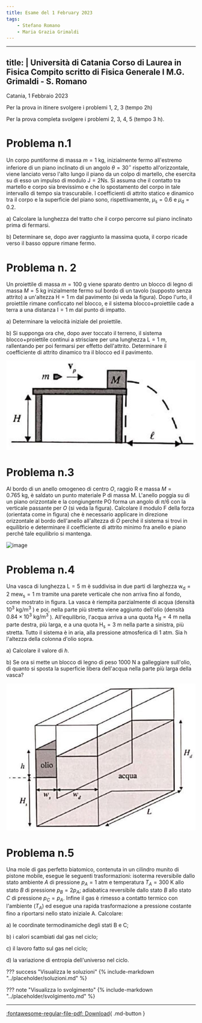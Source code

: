 ```yaml
---
title: Esame del 1 February 2023
tags:
    - Stefano Romano
    - Maria Grazia Grimaldi
---
```


---
title: |
    Università di Catania Corso di Laurea in Fisica Compito scritto di
    Fisica Generale I M.G. Grimaldi - S. Romano
---

Catania, 1 Febbraio 2023

Per la prova in itinere svolgere i problemi 1, 2, 3 (tempo 2h)

Per la prova completa svolgere i problemi 2, 3, 4, 5 (tempo 3 h).

Problema n.1
============

Un corpo puntiforme di massa $m=1 \mathrm{~kg}$, inizialmente fermo
all'estremo inferiore di un piano inclinato di un angolo
$\theta=30^{\circ}$ rispetto all'orizzontale, viene lanciato verso
l'alto lungo il piano da un colpo di martello, che esercita su di esso
un impulso di modulo $\mathrm{J}=2 \mathrm{Ns}$. Si assuma che il
contatto tra martello e corpo sia brevissimo e che lo spostamento del
corpo in tale intervallo di tempo sia trascurabile. I coefficienti di
attrito statico e dinamico tra il corpo e la superficie del piano sono,
rispettivamente, $\mu_{\mathrm{s}}=0.6$ e $\mu_{\mathrm{d}}=0.2$.

a\) Calcolare la lunghezza del tratto che il corpo percorre sul piano
inclinato prima di fermarsi.

b\) Determinare se, dopo aver raggiunto la massima quota, il corpo ricade
verso il basso oppure rimane fermo.

Problema n. 2
=============

Un proiettile di massa $m=100 \mathrm{~g}$ viene sparato dentro un
blocco di legno di massa $M=5$ kg inizialmente fermo sul bordo di un
tavolo (supposto senza attrito) a un'altezza $\mathrm{H}=1 \mathrm{~m}$
dal pavimento (si veda la figura). Dopo l'urto, il proiettile rimane
conficcato nel blocco, e il sistema blocco+proiettile cade a terra a una
distanza $\mathrm{I}=1 \mathrm{~m}$ dal punto di impatto.

a\) Determinare la velocità iniziale del proiettile.

b\) Si supponga ora che, dopo aver toccato il terreno, il sistema
blocco+proiettile continui a strisciare per una lunghezza
$\mathrm{L}=1 \mathrm{~m}$, rallentando per poi fermarsi per effetto
dell'attrito. Determinare il coefficiente di attrito dinamico tra il
blocco ed il pavimento.

![image](images/2023_05_14_6d212a4f8f2701d0b5acg-1.jpg)

Problema n.3
============

Al bordo di un anello omogeneo di centro $O$, raggio $\mathrm{R}$ e
massa $M=0.765 \mathrm{~kg}$, è saldato un punto materiale $\mathrm{P}$
di massa M. L'anello poggia su di un piano orizzontale e la congiungente
PO forma un angolo di $\pi / 6$ con la verticale passante per $O$ (si
veda la figura). Calcolare il modulo $\mathrm{F}$ della forza (orientata
come in figura) che è necessario applicare in direzione orizzontale al
bordo dell'anello all'altezza di $O$ perché il sistema si trovi in
equilibrio e determinare il coefficiente di attrito minimo fra anello e
piano perché tale equilibrio si mantenga.

![image](2023_05_14_6d212a4f8f2701d0b5acg-2(1))

Problema n.4
============

Una vasca di lunghezza $\mathrm{L}=5 \mathrm{~m}$ è suddivisa in due
parti di larghezza
$\mathrm{w}_{\mathrm{d}}=2 \mathrm{~m} \mathrm{e} \mathrm{w}_{\mathrm{s}}=1 \mathrm{~m}$
tramite una parete verticale che non arriva fino al fondo, come mostrato
in figura. La vasca è riempita parzialmente di acqua (densità
$10^{3} \mathrm{~kg} / \mathrm{m}^{3}$ ) e poi, nella parte più stretta
viene aggiunto dell'olio (densità
$0.84 \times 10^{3} \mathrm{~kg} / \mathrm{m}^{3}$ ). All'equilibrio,
l'acqua arriva a una quota $\mathrm{H}_{\mathrm{d}}=4 \mathrm{~m}$ nella
parte destra, più larga, e a una quota
$\mathrm{H}_{\mathrm{s}}=3 \mathrm{~m}$ nella parte a sinistra, più
stretta. Tutto il sistema è in aria, alla pressione atmosferica di 1
atm. Sia $\mathrm{h}$ l'altezza della colonna d'olio sopra.

a\) Calcolare il valore di $h$.

b\) Se ora si mette un blocco di legno di peso $1000 \mathrm{~N}$ a
galleggiare sull'olio, di quanto si sposta la superficie libera
dell'acqua nella parte più larga della vasca?

![image](images/2023_05_14_6d212a4f8f2701d0b5acg-2.jpg)

Problema n.5
============

Una mole di gas perfetto biatomico, contenuta in un cilindro munito di
pistone mobile, esegue le seguenti trasformazioni: isoterma reversibile
dallo stato ambiente $A$ di pressione $p_{A}=1$ atm e temperatura
$T_{A}=300 \mathrm{~K}$ allo stato $B$ di pressione $p_{B}=2 p_{A}$;
adiabatica reversibile dallo stato $B$ allo stato $C$ di pressione
$p_{C}=p_{A}$. Infine il gas è rimesso a contatto termico con l'ambiente
$\left(T_{A}\right)$ ed esegue una rapida trasformazione a pressione
costante fino a riportarsi nello stato iniziale A. Calcolare:

a\) le coordinate termodinamiche degli stati B e C;

b\) i calori scambiati dal gas nel ciclo;

c\) il lavoro fatto sul gas nel ciclo;

d\) la variazione di entropia dell'universo nel ciclo.

??? success "Visualizza le soluzioni"
    {% include-markdown "../placeholder/soluzioni.md" %}

??? note "Visualizza lo svolgimento"
    {% include-markdown "../placeholder/svolgimento.md" %}

---

[:fontawesome-regular-file-pdf: Download](pdf/2023-02-01.pdf){ .md-button }
